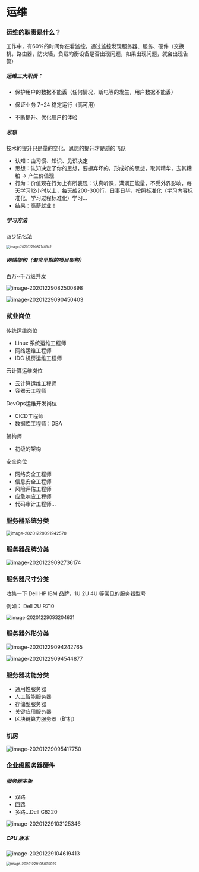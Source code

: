 # 运维

### 运维的职责是什么？

工作中，有60%的时间你在看监控，通过监控发现服务器、服务、硬件（交换机，路由器，防火墙，负载均衡设备是否出现问题，如果出现问题，就会出现告警）

##### 运维三大职责：

- 保护用户的数据不能丢（任何情况，断电等的发生，用户数据不能丢）

- 保证业务 7*24 稳定运行（高可用）
- 不断提升、优化用户的体验

##### 思想

技术的提升只是量的变化，思想的提升才是质的飞跃

- 认知：由习惯、知识、见识决定
- 思想：认知决定了你的思想，要摒弃坏的，形成好的思想，取其精华，去其糟粕 -> 产生价值观
- 行为：价值观在行为上有所表现：认真听课，满满正能量，不受外界影响，每天学习12小时以上，每天敲200-300行，日事日毕，按照标准化（学习内容标准化，学习过程标准化）学习...
- 结果：高薪就业！

##### 学习方法

四步记忆法

<img src="../../images/image-20201229082140542.png" alt="image-20201229082140542" style="zoom:60%;" />

##### 网站架构（淘宝早期的项目架构）

百万~千万级并发

![image-20201229082500898](../../images/image-20201229082500898.png)

![image-20201229090450403](../../images/image-20201229090450403.png)



### 就业岗位

传统运维岗位

- Linux 系统运维工程师
- 网络运维工程师
- IDC 机房运维工程师

云计算运维岗位

- 云计算运维工程师
- 容器云工程师

DevOps运维开发岗位

- CICD工程师
- 数据库工程师：DBA

架构师

- 初级的架构

安全岗位

- 网络安全工程师
- 信息安全工程师
- 风险评估工程师
- 应急响应工程师
- 代码审计工程师...

### 服务器系统分类

<img src="../../images/image-20201229091942570.png" alt="image-20201229091942570" style="zoom: 80%;" />

### 服务器品牌分类

![image-20201229092736174](../../images/image-20201229092736174.png)

### 服务器尺寸分类

收集一下 Dell HP IBM 品牌，1U 2U 4U 等常见的服务器型号

例如： Dell 2U R710

<img src="../../images/image-20201229093204631.png" alt="image-20201229093204631" style="zoom:90%;" />

### 服务器外形分类

![image-20201229094242765](../../images/image-20201229094242765.png)

![image-20201229094544877](../../images/image-20201229094544877.png)

### 服务器功能分类

- 通用性服务器
- 人工智能服务器
- 存储型服务器
- 关键应用服务器
- 区块链算力服务器（矿机）

### 机房

![image-20201229095417750](../../images/image-20201229095417750.png)

### 企业级服务器硬件

##### 服务器主板

- 双路
- 四路
- 多路...Dell C6220

![image-20201229103125346](../../images/image-20201229103125346.png)

##### CPU 版本



![image-20201229104619413](../../images/image-20201229104619413.png)



<img src="../../images/image-20201229105035027.png" alt="image-20201229105035027" style="zoom:67%;" />
